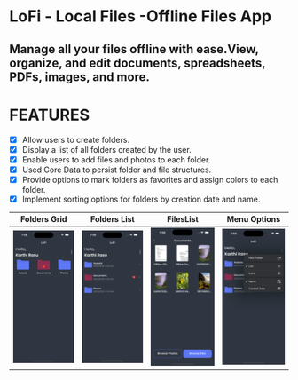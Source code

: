 # LoFi - Local Files -Offline Files App

## Manage all your files offline with ease.View, organize, and edit documents, spreadsheets, PDFs, images, and more.

# FEATURES
- [x] Allow users to create folders.
- [x] Display a list of all folders created by the user.
- [x] Enable users to add files and photos to each folder.
- [x] Used Core Data to persist folder and file structures.
- [x] Provide options to mark folders as favorites and assign colors to each folder.
- [x] Implement sorting options for folders by creation date and name.

| Folders Grid | Folders List | FilesList  | Menu Options |
|-----------|-----------|-----------|-----------|
| ![Demo](https://raw.githubusercontent.com/KarthiRasu-iOS/Offline-Files-App/main/demo/preview_one.png) | ![Demo](https://raw.githubusercontent.com/KarthiRasu-iOS/Offline-Files-App/main/demo/preview_two.png) | ![Demo](https://raw.githubusercontent.com/KarthiRasu-iOS/Offline-Files-App/main/demo/preview_three.png) | ![Demo](https://raw.githubusercontent.com/KarthiRasu-iOS/Offline-Files-App/main/demo/preview_four.png) |
